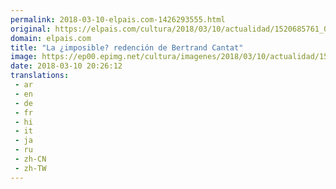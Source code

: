 ```yaml
---
permalink: 2018-03-10-elpais.com-1426293555.html
original: https://elpais.com/cultura/2018/03/10/actualidad/1520685761_044350.html#?ref=rss&format=simple&link=link
domain: elpais.com
title: "La ¿imposible? redención de Bertrand Cantat"
image: https://ep00.epimg.net/cultura/imagenes/2018/03/10/actualidad/1520685761_044350_1520686200_rrss_normal.jpg
date: 2018-03-10 20:26:12
translations: 
 - ar
 - en
 - de
 - fr
 - hi
 - it
 - ja
 - ru
 - zh-CN
 - zh-TW
---
```



